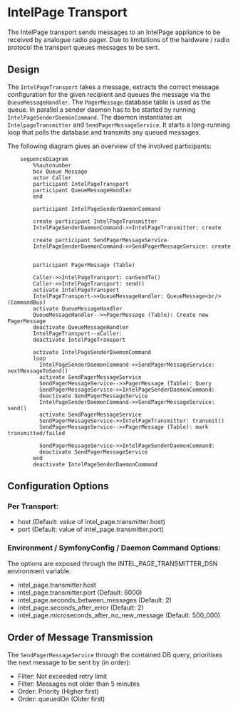 # IntelPage Transport

The IntelPage transport sends messages to an IntelPage appliance to be received by analogue radio pager.
Due to limitations of the hardware / radio protocol the transport queues messages to be sent.

## Design
The `IntelPageTransport` takes a message, extracts the correct message configuration for the given recipient and queues the message via the `QueueMessageHandler`. The `PagerMessage` database table is used as the queue.
In parallel a sender daemon has to be started by running `ÌntelPageSenderDaemonCommand`. The daemon instantiates an `IntelpageTransmitter` and `SendPagerMessageService`. It starts a long-running loop that polls the database and transmits any queued messages.

The following diagram gives an overview of the involved participants:

```mermaid
    sequenceDiagram
        %%autonumber
        box Queue Message
        actor Caller
        participant IntelPageTransport
        participant QueueMessageHandler
        end 

        participant IntelPageSenderDaemonCommand
    
        create participant IntelPageTransmitter
        IntelPageSenderDaemonCommand->>IntelPageTransmitter: create
    
        create participant SendPagerMessageService
        IntelPageSenderDaemonCommand->>SendPagerMessageService: create


        participant PagerMessage (Table)
        
        Caller->>IntelPageTransport: canSendTo()
        Caller->>IntelPageTransport: send()
        activate IntelPageTransport
        IntelPageTransport->>QueueMessageHandler: QueueMessage<br/>(CommandBus)
        activate QueueMessageHandler
        QueueMessageHandler-->>PagerMessage (Table): Create new PagerMessage
        deactivate QueueMessageHandler
        IntelPageTransport--xCaller: 
        deactivate IntelPageTransport
   
        activate IntelPageSenderDaemonCommand
        loop
          IntelPageSenderDaemonCommand->>SendPagerMessageService: nextMessageToSend()
          activate SendPagerMessageService
          SendPagerMessageService-->>PagerMessage (Table): Query
          SendPagerMessageService->>IntelPageSenderDaemonCommand: 
          deactivate SendPagerMessageService
          IntelPageSenderDaemonCommand->>SendPagerMessageService: send()
          activate SendPagerMessageService
          SendPagerMessageService->>IntelPageTransmitter: transmit()
          SendPagerMessageService-->>PagerMessage (Table): mark transmitted/failed
          
          SendPagerMessageService->>IntelPageSenderDaemonCommand: 
          deactivate SendPagerMessageService
        end
        deactivate IntelPageSenderDaemonCommand

```

## Configuration Options

### Per Transport:
- host (Default: value of intel_page.transmitter.host)
- port (Default: value of intel_page.transmitter.port)

### Environment / SymfonyConfig / Daemon Command Options:

The options are exposed through the INTEL_PAGE_TRANSMITTER_DSN environment variable.

- intel_page.transmitter.host
- intel_page.transmitter.port (Default: 6000)
- intel_page.seconds_between_messages (Default: 2)
- intel_page.seconds_after_error (Default: 2)
- intel_page.microseconds_after_no_new_message (Default: 500_000)

## Order of Message Transmission

The `SendPagerMessageService` through the contained DB query, prioritises the next message to be sent by (in order):

- Filter: Not exceeded retry limit
- Filter: Messages not older than 5 minutes 
- Order: Priority (Higher first)
- Order: queuedOn (Older first)